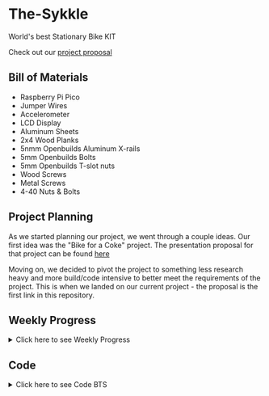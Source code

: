 # The-Sykkle
World's best Stationary Bike KIT


Check out our [project proposal](https://docs.google.com/presentation/d/1oGuyexTfXZ76zOdR2cW2udPQ9dTwL28PTwHlfhq9di8/edit?usp=sharing)

## Bill of Materials

 - Raspberry Pi Pico
 - Jumper Wires
 - Accelerometer
 - LCD Display
 - Aluminum Sheets
 - 2x4 Wood Planks
 - 5nmm Openbuilds Aluminum X-rails
 - 5mm Openbuilds Bolts
 - 5mm Openbuilds T-slot nuts
 - Wood Screws
 - Metal Screws
 - 4-40 Nuts & Bolts


## Project Planning

As we started planning our project, we went through a couple ideas. Our first idea was the "Bike for a Coke" project. The presentation proposal for that project can be found [here](https://docs.google.com/presentation/d/1410jdZUBJ9_wcopdnr9YwcTXYcxyng96646APRgzr80/edit?usp=sharing)

Moving on, we decided to pivot the project to something less research heavy and more build/code intensive to better meet the requirements of the project. This is when we landed on our current project - the proposal is the first link in this repository. 

## Weekly Progress
<details>
<summary>Click here to see Weekly Progress</summary>

### Week 12

#### What we accompished/discovered

This week we focused on refining our design/sketches. We finished an onshape design for the main back piece of our project, as well as a prototype for the front piece. We also made sketches for these pieces which will act as a blue print once we start building. We also contacted our UVA Mentor, Nicholas, to schedule a meeting and mull over ideas. We decided the frame design we are going with, and our design for the front attatchment piece. 

One issue we've ran into is how we will secure the front wheel of our bike in a stable and efficent fasion. Originally we had the idea to use a spring powered snap fit device to hold in the wheel, but Mr. Miller helped us realize this wouldn't work well because any movement of the bike would destablilize this. We also thought about a screw powered tightening device, but this also seemed like excsessive hassle. We landed on a design involving a 3 3D printed piece's that will hold different bike tire sizes with a perepidicular wall that will have a slot for the bike wheels. 

One thing that went well was our brainstorming. We were able to finalize a desgin that will allow us to build our protoytype next week. We struggled with staying on task 100% of the time,

<img src="Images/FrontPiece.PNG" alt="FrontPiece" width="300">
(Front Piece)

<img src="Images/Backpiece.PNG" alt="BackPiece" width="300">
(Back Piece)


#### Future plans

Next week we plan to start building our prototype. We will build the frame of the back piece out of wood, 3D print the neccesary parts of the front piece, and then build the front pieces frame out of wood. We intend to finsish this intial protype next week, and move onto building the generator piece of our project. 

### Week 13

#### What we accompished/discovered

This week was solely spent on developing our protoype. We used our skethches and CAD design to guide us in building the back peice of the frame. We initially ran into problems getting the neccesary 45 degree angle, but with the help of the swiveling chop saw, we got it . We built each side of the back frame indiviudally, and added a middle suppot beam that wasn't in our drawings, because it needed significantly more support than we forsaw. Below is 1/2 of the frame we built.

One thing that went well was our building and improvising. We realized that there would be to much stress on the middle of our frame, and we quickly thought of and built an effective solution. One thing we could do better is efficent buidling.

<img src="Images/BackFrame.png" alt="BackFrame" width="300">
(Back Frame)



#### Future plans

Next week we are going to assemble the back frame, and test it with the bike. Ideally we will also print out the front peice and start that construction. Our major goal is to have a finalized prototype before Christmas break. 

### Week 14

#### What we accompished/discovered

This week we initially focused on finalizing our back frame. Unfortuantately the bar that went through the back peice and the bike itself was made out of aluminum, and with testing, we discovered that it was not even close enough to strong enough. It bent in half as soon as I (Callan, heavier than Shrey) sat on the bike. This is not good as we want the bike to be able to hold someone up to 250 lbs, and I weight 175. To solve this problem, we went to Martins hardware and got a steel rod, that should be stronger. 


<img src="Images/IMG_7814_(1).jpg" alt="FrontPiece" width="300">



#### Future plans

Next week we plan to start building our prototype. We will build the frame of the back piece out of wood, 3D print the neccesary parts of the front piece, and then build the front pieces frame out of wood. We intend to finsish this intial protype next week, and move onto building the generator piece of our project. 

### Week 15

#### What we accompished/discovered

This week we initially focused on finalizing our back frame. Unfortuantately 
<img src="Images/FrontPiece.PNG" alt="FrontPiece" width="300">
(Front Piece)

<img src="Images/Backpiece.PNG" alt="BackPiece" width="300">
(Back Piece)


#### Future plans

Next week we plan to start building our prototype. We will build the frame of the back piece out of wood, 3D print the neccesary parts of the front piece, and then build the front pieces frame out of wood. We intend to finsish this intial protype next week, and move onto building the generator piece of our project. 

### 2/5 - 2/9

#### What we accomplished/discovered

This week was really work heavy. We both just kept working on the app and the frame for the bike. We did some weight testing on the steel rod we bought and it seems that it will be able to hold up. For the app, I referenced ChatGPT for some starter Xcode for bluetooth, but it really didn't get me anywhere. I was mainly just reasearching a lot on how to get bluetooth compatibility with my app. 

#### Future plans

Build is looking good for next week, and code has hiut a slight roadblock, but hopefully will recover soon. More work to come!

### 2/12 - 2/16

#### What we accomplished/discovered

This was a slighlty different weeks because we had french excahnge students, so we spent a little time off the project to show them around. On our block day, we both were absent so we weren't able to accomplish anything. On Thursday, we had a Zoom with Nicholas and talked about some problems I was having on the app development. He gave us some thoguhts and also sent a few links over that I could reference too. On Friday, we had an Aerospace Engineer talk to the class so once again, we weren't able to work on our project. 

#### Future plans

Unfortuneatly, this week was (almost) completely unproductive due to the events that came up throughout. Next week we hope to hit the ground running again and make some more progress on the bluetooth aspect of the app, along with a finalzed frame.

### 2/19 - 2/23

#### What we accomplished/discovered

This week on Tueday Nicholas came into the Lab to meet with us and discuss where we're at. On the code side, he ws able to help a lot with explaining how to progress with the app, and new ways to test it. I learned of some new sources and functions I could use (whic is iwhere I was struggling). I also learned that I could use my own iPhone to connect as the simulator on Xcode so I could actually test the bluetooth. For build, we did some weight testing on the new steel rod we got and our finished prototype...and it broke. So we decided that we'll try and suspend the bike from elsewhere rather than trying to sitch out the rod. 

#### Future plans

We need to keep working on our app and also find another way to suspend the bike. These would be the main goals for the upcoming weeks.

### 2/26 - 3/1

#### What we accomplished/discovered

This was a pretty good week in terms of what we accomplished. We found that supporting the bike on the rods around the wheels is much more structurally sound and reliable than our previous ideas. We decided to go with clamps to hold it out, and so we designed them in Onshape to be cut out of aluminum (water jet). I laser cut the pieces first to make sure that they fit how we want, and we'll get to the cutting next week. Unfortunately, our block day (in which we were going to waterjet and hopefully test some) got cut short due to an assembly so we had less time this week.

#### Future plans

We want to waterjet the clamps next week and figure out attachments. We also need to come up with a more structually sound prototype for the frame, for which we are considering the metal bars.

</details>

## Code

<details>
<summary>Click here to see Code BTS</summary>

### Planning

The code of the project will mainly revolve around the various sensors that we will attach to provide rider metrics. The key differential in our project will be our adaptable screen. Instead of adding a built-in screen to the bike, we will allow users to connect their phone through an app to the bike, allowing them to display all the rider metrics on their personal device for ease and cutting down costs of the bike.

#### Potential Materials

1. Raspberry Pi Pico
2. HC-05 Bluetooth Module
3. Phone + App (TBD)
4. Other sensors TBD


</details>




